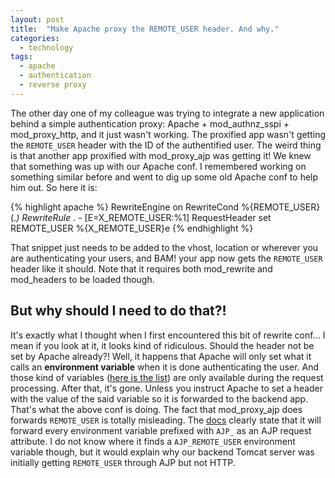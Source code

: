```yaml
---
layout: post
title:  "Make Apache proxy the REMOTE_USER header. And why."
categories:
  - technology
tags:
  - apache
  - authentication
  - reverse proxy
---
```


The other day one of my colleague was trying to integrate a new application behind a simple authentication proxy: Apache + mod_authnz_sspi + mod_proxy_http, and it just wasn't working. The proxified app wasn't getting the `REMOTE_USER` header with the ID of the authentified user. The weird thing is that another app proxified with mod_proxy_ajp was getting it! We knew that something was up with our Apache conf. I remembered working on something similar before and went to dig up some old Apache conf to help him out.
So here it is:

{% highlight apache %}
  RewriteEngine on
  RewriteCond %{REMOTE_USER} (.*)
  RewriteRule .* - [E=X_REMOTE_USER:%1]
  RequestHeader set REMOTE_USER %{X_REMOTE_USER}e
{% endhighlight %}

That snippet just needs to be added to the vhost, location or wherever you are authenticating your users, and BAM! your app now gets the `REMOTE_USER` header like it should. Note that it requires both mod_rewrite and mod_headers to be loaded though.

## But why should I need to do that?!

It's exactly what I thought when I first encountered this bit of rewrite conf... I mean if you look at it, it looks kind of ridiculous. Should the header not be set by Apache already?!
Well, it happens that Apache will only set what it calls an **environment variable** when it is done authenticating the user. And those kind of variables ([here is the list](https://httpd.apache.org/docs/current/en/expr.html#vars)) are only available during the request processing. After that, it's gone. Unless you instruct Apache to set a header with the value of the said variable so it is forwarded to the backend app. That's what the above conf is doing.
The fact that mod_proxy_ajp does forwards `REMOTE_USER` is totally misleading. The [docs](https://httpd.apache.org/docs/2.4/en/mod/mod_proxy_ajp.html#env) clearly state that it will forward every environment variable prefixed with `AJP_` as an AJP request attribute. I do not know where it finds a `AJP_REMOTE_USER` environment variable though, but it would explain why our backend Tomcat server was initially getting `REMOTE_USER` through AJP but not HTTP.
